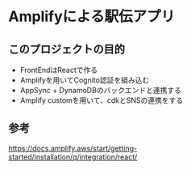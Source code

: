 # Amplifyによる駅伝アプリ

## このプロジェクトの目的

* FrontEndはReactで作る
* Amplifyを用いてCognito認証を組み込む
* AppSync + DynamoDBのバックエンドと連携する
* Amplify customを用いて、cdkとSNSの連携をする

## 参考
https://docs.amplify.aws/start/getting-started/installation/q/integration/react/